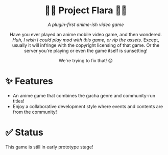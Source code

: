 
<div align="center">

# 🌷🌷 Project Flara 🌸🌸
*A plugin-first anime-ish video game*

Have you ever played an anime mobile video game, and then wondered. *Huh, I wish I could play mod with this game, or rip the assets.* Except, usually it will infringe with the copyright licensing of that game. Or the server you're playing or even the game itself is sunsetting!

We're trying to fix that! 😊


</div>

# ✨ Features
- An anime game that combines the gacha genre and community-run titles!
- Enjoy a collaborative development style where events and contents are from the community!

# ✅ Status
This game is still in early prototype stage!

